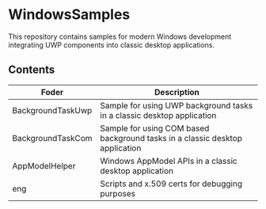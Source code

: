 # WindowsSamples

This repository contains samples for modern Windows development integrating UWP components into classic desktop applications.

## Contents

| Foder | Description |
| ----- | ----------- |
| BackgroundTaskUwp | Sample for using UWP background tasks in a classic desktop application |
| BackgroundTaskCom | Sample for using COM based background tasks in a classic desktop application |
| AppModelHelper    | Windows AppModel APIs in a classic desktop application |
| eng | Scripts and x.509 certs for debugging purposes |